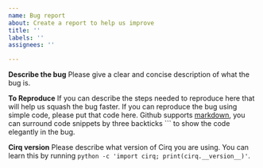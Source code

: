 ```yaml
---
name: Bug report
about: Create a report to help us improve
title: ''
labels: ''
assignees: ''

---
```


**Describe the bug**
Please give a clear and concise description of what the bug is.

**To Reproduce**
If you can describe the steps needed to reproduce here that will help us squash the bug faster.  If you can reproduce the bug using simple code, please put that code here.  Github supports [markdown](https://docs.github.com/en/github/writing-on-github/basic-writing-and-formatting-syntax), you can surround code snippets by three backticks \`\`\` to show the code elegantly in the bug.

**Cirq version**
Please describe what version of Cirq you are using.  You can learn this by running `python -c 'import cirq; print(cirq.__version__)'`.
